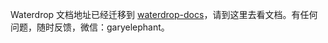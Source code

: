 Waterdrop 文档地址已经迁移到 [waterdrop-docs](https://interestinglab.github.io/waterdrop-docs/#/)，请到这里去看文档。有任何问题，随时反馈，微信：garyelephant。
